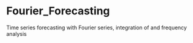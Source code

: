 # Fourier_Forecasting
Time series forecasting with Fourier series, integration of and frequency analysis
